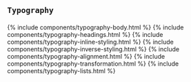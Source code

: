 <!-- =================================================
BEGIN: Typography
================================================== -->

<section id="typography">

  <h1 class="flush-top">

    Typography

  </h1>

  {% include components/typography-body.html %}
  {% include components/typography-headings.html %}
  {% include components/typography-inline-styling.html %}
  {% include components/typography-inverse-styling.html %}
  {% include components/typography-alignment.html %}
  {% include components/typography-transformation.html %}
  {% include components/typography-lists.html %}

</section>

<!-- =================================================
BEGIN: Typography
================================================== -->
